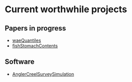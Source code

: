 # Current worthwhile projects

## Papers in progress

* [waeQuantiles](stevenranney.github.io/waeQuantiles)
* [fishStomachContents](stevenranney.github.io/fishStomachContents)

## Software

* [AnglerCreelSurveySimulation](stevenranney.github.io/AnglerCreelSurveySimulation)

